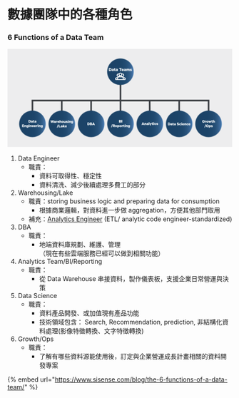 # 數據團隊中的各種角色

### 6 Functions of a Data Team

![](<../.gitbook/assets/image (28).png>)

1. Data Engineer
   * 職責：
     * 資料可取得性、穩定性
     * 資料清洗、減少後續處理多費工的部分
2. Warehousing/Lake
   * 職責：storing business logic and preparing data for consumption
     * 根據商業邏輯，對資料進一步做 aggregation，方便其他部門取用
   * 補充：[Analytics Engineer](https://www.getdbt.com/what-is-analytics-engineering/) (ETL/ analytic code engineer-standardized)
3. DBA
   * 職責：
     * 地端資料庫規劃、維護、管理\
       （現在有些雲端服務已經可以做到相關功能）
4. Analytics Team/BI/Reporting
   * 職責：
     * 從 Data Warehouse 串接資料，製作儀表板，支援企業日常營運與決策
5. Data Science
   * 職責：
     * 資料產品開發、或加值現有產品功能
     * 技術領域包含： Search, Recommendation, prediction, 非結構化資料處理(影像特徵轉換、文字特徵轉換)
6. Growth/Ops
   * 職責：
     * 了解有哪些資料源能使用後，訂定與企業營運成長計畫相關的資料開發專案

{% embed url="https://www.sisense.com/blog/the-6-functions-of-a-data-team/" %}

